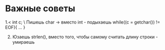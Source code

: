 # Важные советы
1.<
   int c; \\ Пишешь char -> вместо int - подыхаешь
   while((c = getchar()) != EOF){
    ...
    }
>
2. Юзаешь strlen(), вместо того, чтобы самому считать длину строки - умираешь
